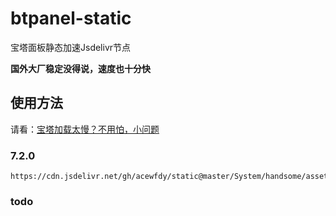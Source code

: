 # btpanel-static
宝塔面板静态加速Jsdelivr节点

**国外大厂稳定没得说，速度也十分快**

## 使用方法
请看：[宝塔加载太慢？不用怕，小问题](https://wfblog.net/archives/bt_jsdelivr_static.html)

### 7.2.0

    https://cdn.jsdelivr.net/gh/acewfdy/static@master/System/handsome/assets/5.1.1/

### todo
